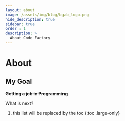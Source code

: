 ```yaml
---
layout: about
image: /assets/img/blog/bgab_logo.png
hide_description: true
sidebar: true
order : 1
description: >
  About Code Factory
---
```


# About

<!--author-->

## My Goal

~~**Getting a job in Programming**~~

What is next?

1. this list will be replaced by the toc
{:toc .large-only}

<!-- ![Screenshot](assets/img/blog/about_first_image.png){:.lead width="1920" height="1080" loading="lazy"}

During my undergraduate period, study for employment as a developer.
{:.figcaption} -->
